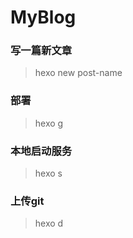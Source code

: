 # MyBlog

### 写一篇新文章
> hexo new post-name

### 部署
> hexo g

### 本地启动服务
> hexo s

### 上传git
> hexo d



